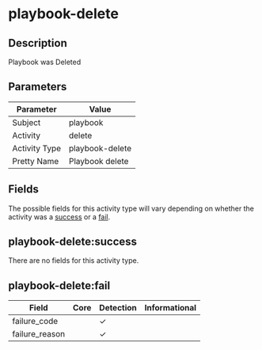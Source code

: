 playbook-delete
===============

Description
-----------
Playbook was Deleted

Parameters
----------
| Parameter     | Value           |
| ------------- | --------------- |
| Subject       | playbook        |
| Activity      | delete          |
| Activity Type | playbook-delete |
| Pretty Name   | Playbook delete |


Fields
------

The possible fields for this activity type will vary depending on whether the activity was a [success](#playbook-deletesuccess) or a [fail](#playbook-deletefail).


playbook-delete:success
-----------------------

There are no fields for this activity type.


playbook-delete:fail
--------------------

| Field          | Core | Detection | Informational |
| -------------- | ---- | --------- | ------------- |
| failure_code   |      | &#10003;  |               |
| failure_reason |      | &#10003;  |               |
